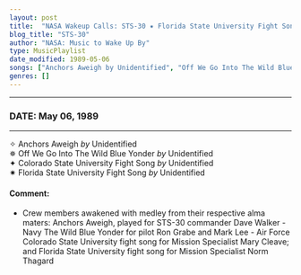 ```yaml
---
layout: post
title:  "NASA Wakeup Calls: STS-30 ✷ Florida State University Fight Song by Unidentified ✦ May 06, 1989"
blog_title: "STS-30"
author: "NASA: Music to Wake Up By"
type: MusicPlaylist
date_modified: 1989-05-06
songs: ["Anchors Aweigh by Unidentified", "Off We Go Into The Wild Blue Yonder by Unidentified", "Colorado State University Fight Song by Unidentified", "Florida State University Fight Song by Unidentified"]
genres: []
---
```


----
### DATE: May 06, 1989
----
✧ Anchors Aweigh *by* Unidentified    &nbsp;<br />
✵ Off We Go Into The Wild Blue Yonder *by* Unidentified    &nbsp;<br />
✦ Colorado State University Fight Song *by* Unidentified    &nbsp;<br />
✷ Florida State University Fight Song *by* Unidentified  

#### Comment:
* Crew members awakened with medley from their respective alma maters: Anchors Aweigh, played for STS-30 commander Dave Walker - Navy The Wild Blue Yonder for pilot Ron Grabe and Mark Lee - Air Force Colorado State University fight song for Mission Specialist Mary Cleave; and Florida State University fight song for Mission Specialist Norm Thagard




<br/>
<center>
	<a target="_blank"
	   href="https://twitter.com/intent/tweet?hashtags=Space,NASA,Playlist,NASAWakeupCalls,SpaceProgram&text=🚀 {{ page.author}}, {{ page.title }}. {{ site.url }}{{ page.url }}&via=nasawakeupcalls"><i class="fab fa-twitter" title="Tweet this page" alt="Tweet this page" style="font-size: 1.3em;"></i></a>
	&nbsp; 	<i class="fas fa-user-astronaut" style="font-size: 1.5em;"></i> &nbsp;
    <a id="custom_amazon_link"
       type="amzn" search="#"
       category="popular music">
    <i class="fab fa-amazon" style="font-size: 1.3em;"></i></a>
</center>

<!-- Randomly resolve an individual entry from a song array -->
<script src="/assets/javascript/seedrandom.min.js"></script>
<script>
  var wake_me_up = ["Anchors Aweigh by Unidentified", "Off We Go Into The Wild Blue Yonder by Unidentified", "Colorado State University Fight Song by Unidentified", "Florida State University Fight Song by Unidentified"];
  var prng = new Math.seedrandom();
  function randomSong() {
    song = wake_me_up[Math.floor(Math.random() * wake_me_up.length)];
    var amazon_link = document.getElementById("custom_amazon_link");
    amazon_link.setAttribute("search", song);
  }
  window.onload = randomSong();
</script>
